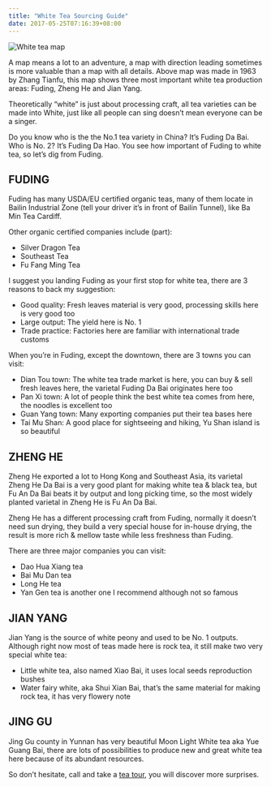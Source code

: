 ```yaml
---
title: "White Tea Sourcing Guide"
date: 2017-05-25T07:16:39+08:00
---
```


![White tea map](/img/white-tea-map.jpg)

A map means a lot to an adventure, a map with direction leading sometimes is more valuable than a map with all details. Above map was made in 1963 by Zhang Tianfu, this map shows three most important white tea production areas: Fuding, Zheng He and Jian Yang.

Theoretically “white” is just about processing craft, all tea varieties can be made into White, just like all people can sing doesn’t mean everyone can be a singer. 

Do you know who is the the No.1 tea variety in China? It’s Fuding Da Bai. Who is No. 2? It’s Fuding Da Hao. You see how important of Fuding to white tea, so let’s dig from Fuding.

## FUDING ##

Fuding has many USDA/EU certified organic teas, many of them locate in Bailin Industrial Zone (tell your driver it’s in front of Bailin Tunnel), like Ba Min Tea Cardiff.

Other organic certified companies include (part):

+ Silver Dragon Tea
+ Southeast Tea
+ Fu Fang Ming Tea

I suggest you landing Fuding as your first stop for white tea, there are 3 reasons to back my suggestion:

+ Good quality: Fresh leaves material is very good, processing skills here is very good too
+ Large output: The yield here is No. 1
+ Trade practice: Factories here are familiar with international trade customs

When you’re in Fuding, except the downtown, there are 3 towns you can visit:

+ Dian Tou town: The white tea trade market is here, you can buy & sell fresh leaves here, the varietal Fuding Da Bai originates here too
+ Pan Xi town: A lot of people think the best white tea comes from here, the noodles is excellent too
+ Guan Yang town: Many exporting companies put their tea bases here
+ Tai Mu Shan: A good place for sightseeing and hiking, Yu Shan island is so beautiful


## ZHENG HE ##

Zheng He exported a lot to Hong Kong and Southeast Asia, its varietal Zheng He Da Bai is a very good plant for making white tea & black tea, but Fu An Da Bai beats it by output and long picking time, so the most widely planted varietal in Zheng He is Fu An Da Bai.

Zheng He has a different processing craft from Fuding, normally it doesn’t need sun drying, they build a very special house for in-house drying, the result is more rich & mellow taste while less freshness than Fuding.

There are three major companies you can visit:

+ Dao Hua Xiang tea
+ Bai Mu Dan tea
+ Long He tea
+ Yan Gen tea is another one I recommend although not so famous


## JIAN YANG ##

Jian Yang is the source of white peony and used to be No. 1 outputs. Although right now most of teas made here is rock tea, it still make two very special white tea: 

+ Little white tea, also named Xiao Bai, it uses local seeds reproduction bushes 
+ Water fairy white, aka Shui Xian Bai, that’s the same material for making rock tea, it has very flowery note


## JING GU ##



Jing Gu county in Yunnan has very beautiful Moon Light White tea aka Yue Guang Bai, there are lots of possibilities to produce new and great white tea here because of its abundant resources.

So don’t hesitate, call and take a [tea tour](mailto:daniel@hongchinatea.com), you will discover more surprises.
